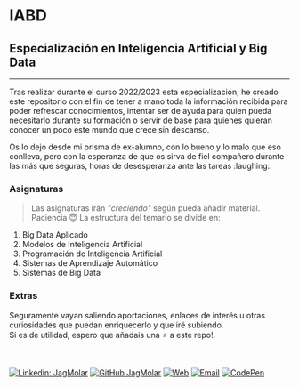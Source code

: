 # IABD
## Especialización en Inteligencia Artificial y Big Data
---
<p>Tras realizar durante el curso 2022/2023 esta especialización, he creado este repositorio 
con el fin de tener a mano toda la información recibida para poder refrescar conocimientos, 
intentar ser de ayuda para quien pueda necesitarlo durante su formación o servir de base para 
quienes quieran conocer un poco este mundo que crece sin descanso.</p>
<p>Os lo dejo desde mi prisma de ex-alumno, con lo bueno y lo malo que eso conlleva, pero con la 
esperanza de que os sirva de fiel compañero durante las más que seguras, horas de 
desesperanza ante las tareas :laughing:.</p>

### Asignaturas

> Las asignaturas irán *"creciendo"* según pueda añadir material. Paciencia :innocent:
La estructura del temario se divide en:
1. Big Data Aplicado
2. Modelos de Inteligencia Artificial
3. Programación de Inteligencia Artificial
4. Sistemas de Aprendizaje Automático
5. Sistemas de Big Data

### Extras
Seguramente vayan saliendo  aportaciones, enlaces de interés u otras curiosidades que puedan enriquecerlo
 y que iré subiendo.
<br />
Si es de utilidad, espero que añadais una :star: a este repo!.

<br />

[![Linkedin: JagMolar](https://img.shields.io/badge/LinkedIn-juanantoniogarciamuelas-blue?style=flat-square&logo=Linkedin&logoColor=white&link=https://www.linkedin.com/in/juanantoniogarciamuelas)](https://www.linkedin.com/in/juanantoniogarciamuelas)
[![GitHub JagMolar](https://img.shields.io/github/followers/JagMolar?label=follow&style=social)](https://github.com/JagMolar)
[![Web](https://img.shields.io/badge/Web-JagMolar-14a1f0?style=for-the-badge&logo=dev.to&logoColor=white&labelColor=101010)](https://juanantoniogarciamuelas.es)
[![Email](https://img.shields.io/badge/Gmail-D14836?style=for-the-badge&logo=gmail&logoColor=white)](mailto:juangmuelas@gmail.com)
[![CodePen](https://img.shields.io/badge/Codepen-000000?style=for-the-badge&logo=codepen&logoColor=white)](https://codepen.io/jagmolar)


